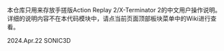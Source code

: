 本仓库只用来存放手搓版Action Replay 2/X-Terminator 2的中文用户操作说明。
详细的说明内容不在本代码模块中，请点当前页面顶部板块菜单中的Wiki进行查看。

2024.Apr.22
SONIC3D
